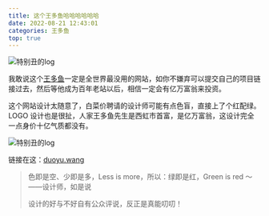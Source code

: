 ```yaml
---
title: 这个王多鱼哈哈哈哈哈哈
date: 2022-08-21 12:43:01
categories: 王多鱼
top: true
---
```


![特别丑的log](/images/wdy.png)

我敢说这个[王多鱼](https://duoyu.wang/)一定是全世界最没用的网站，如你不嫌弃可以提交自己的项目链接过去，然后等他成为百年老站以后，相信一定会有亿万富翁来投资。

<!-- more -->

这个网站设计太随意了，白菜价聘请的设计师可能有点色盲，直接上了个红配绿。 LOGO 设计也是很扯，人家王多鱼先生是西虹市首富，是亿万富翁，这设计完全一点身价十亿气质都没有。

![特别丑的log](/images/wdy1.png)

链接在这：[duoyu.wang](https://duoyu.wang/)

> 色即是空、少即是多，Less is more，所以：绿即是红，Green is red ～
——设计师，如是说
> 
> 设计的好与不好自有公众评说，反正是真能叨叨！
